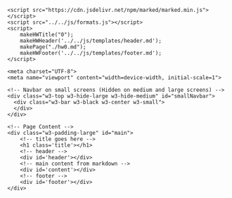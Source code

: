 <!DOCTYPE html>
<html>
<head>
	<link href='https://fonts.googleapis.com/css?family=Inconsolata' rel='stylesheet' type='text/css'>
	<link rel="stylesheet" href="https://www.w3schools.com/w3css/4/w3.css">
	<link rel="stylesheet" href="https://cdnjs.cloudflare.com/ajax/libs/font-awesome/4.7.0/css/font-awesome.min.css">
	<link rel="stylesheet" href="../../css/style.css" type="text/css">

	<script src="https://cdn.jsdelivr.net/npm/marked/marked.min.js"></script>
	<script src="../../js/formats.js"></script>
	<script>
		makeHWTitle("0");
		makeHWHeader('../../js/templates/header.md');
		makePage("./hw0.md");
		makeHWFooter('../../js/templates/footer.md');
	</script>

	<meta charset="UTF-8">
	<meta name="viewport" content="width=device-width, initial-scale=1">
</head>

<body>
	<!-- Icon Bar (Sidebar - hidden on small screens) -->
	<nav class="w3-sidebar w3-bar-block w3-small w3-hide-small w3-center" id="largeNavbar">
	</nav>

	<!-- Navbar on small screens (Hidden on medium and large screens) -->
	<div class="w3-top w3-hide-large w3-hide-medium" id="smallNavbar">
	  <div class="w3-bar w3-black w3-center w3-small">
	  </div>
	</div>

	<!-- Page Content -->
	<div class="w3-padding-large" id="main">
		<!-- title goes here -->
		<h1 class='title'></h1>
		<!-- header -->
		<div id='header'></div>
		<!-- main content from markdown -->
		<div id='content'></div>
		<!-- footer -->
		<div id='footer'></div>
	</div>

</body>
</html>
